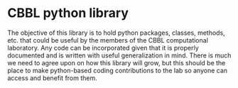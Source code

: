 # CBBL python library

The objective of this library is to hold python packages, classes, methods, etc. that could be useful by the members of the CBBL computational laboratory.
Any code can be incorporated given that it is properly documented and is written with useful generalization in mind. There is much we need to agree upon on 
how this library will grow, but this should be the place to make python-based coding contributions to the lab so anyone can access and benefit from them.
